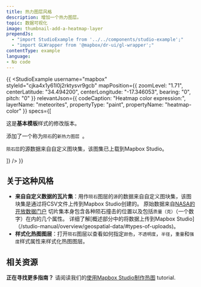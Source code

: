 ```yaml
---
title: 热力图层风格
description: 增加一个热力图层。
topic: 数据可视化
image: thumbnail-add-a-heatmap-layer
prependJs:
  - "import StudioExample from '../../components/studio-example';"
  - "import GLWrapper from '@mapbox/dr-ui/gl-wrapper';"
contentType: example
language:
- No code
---
```


{{
<GLWrapper>
  <StudioExample
    username="mapbox"
    styleId="cjka4x1y61l0j2rktysvr9gcb"
    mapPosition={{
      zoomLevel: "1.71",
      centerLatitude: "34.494200",
      centerLongitude: "-17.346053",
      bearing: "0",
      pitch: "0"
    }}
    relevantJson={{
      codeCaption: "Heatmap color expression:",
      layerName: "meteorites",
      propertyType: "paint",
      propertyName: "heatmap-color"
    }}
    specs={[
      <p>这是<strong>基本模板</strong>样式的修改版本。</p>
      <p>添加了一个称为<code>陨石</code>的<code>新热力图层 </code>。</p>
      <p><code>陨石层</code>的源数据来自自定义图块集，该图集已上载到Mapbox Studio。 </p>
    ]}
  />
</GLWrapper>
}}

## 关于这种风格

- **来自自定义数据的瓦片集**：用作`陨石`图层的`源`的数据来自自定义图块集，该图块集是通过将CSV文件上传到Mapbox Studio创建的。 原始数据来自[NASA的开放数据门户](https://data.nasa.gov/Space-Science/Meteorite-Landings/gh4g-9sfh) 切片集本身包含各种陨石撞击的位置以及包括`质量（克）`（一个数字）在内的几个属性。 详细了解[概述部分中的将数据上传到Mapbox Studio]（/studio-manual/overview/geospatial-data/#types-of-uploads)。
- **样式化热图图层**：打开`陨石`图层以查看如何指定`颜色`，`不透明度`，`半径`，`重量`和`强度`样式属性来样式化热图图层。

## 相关资源

**正在寻找更多指南？** 请阅读我们的[使用Mapbox Studio制作热图](https://www.mapbox.com/help/studio-heatmap-tutorial/) tutorial.
